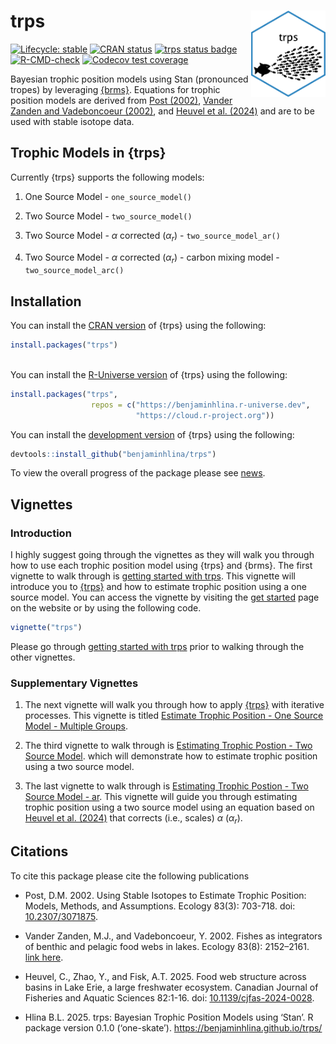 
<!-- README.md is generated from README.Rmd. Please edit that file -->

# trps <a href="https://benjaminhlina.github.io/trps/"><img src="man/figures/logo.png" align="right" height="138" alt="trps website" /></a>

<!-- badges: start -->

[![Lifecycle:
stable](https://img.shields.io/badge/lifecycle-stable-brightgreen.svg)](https://lifecycle.r-lib.org/articles/stages.html#stable)
[![CRAN
status](https://www.r-pkg.org/badges/version/trps)](https://CRAN.R-project.org/package=trps)
[![trps status
badge](https://benjaminhlina.r-universe.dev/trps/badges/version)](https://benjaminhlina.r-universe.dev/trps)
[![R-CMD-check](https://github.com/benjaminhlina/trps/actions/workflows/R-CMD-check.yaml/badge.svg)](https://github.com/benjaminhlina/trps/actions/workflows/R-CMD-check.yaml)
[![Codecov test
coverage](https://codecov.io/gh/benjaminhlina/trps/graph/badge.svg)](https://app.codecov.io/gh/benjaminhlina/trps)

<!-- badges: end -->

Bayesian trophic position models using Stan (pronounced tropes) by
leveraging [{brms}](https://paulbuerkner.com/brms/). Equations for
trophic position models are derived from [Post
(2002)](https://esajournals.onlinelibrary.wiley.com/doi/abs/10.1890/0012-9658%282002%29083%5B0703%3AUSITET%5D2.0.CO%3B2),
[Vander Zanden and Vadeboncoeur
(2002)](https://esajournals.onlinelibrary.wiley.com/doi/full/10.1890/0012-9658%282002%29083%5B2152%3AFAIOBA%5D2.0.CO%3B2),
and [Heuvel et al. (2024)](https://doi.org/10.1139/cjfas-2024-0028) and
are to be used with stable isotope data.

## Trophic Models in {trps}

Currently {trps} supports the following models:

1)  One Source Model - `one_source_model()`

2)  Two Source Model - `two_source_model()`

3)  Two Source Model - $\alpha$ corrected ($\alpha_r$) -
    `two_source_model_ar()`

4)  Two Source Model - $\alpha$ corrected ($\alpha_r$) - carbon mixing
    model - `two_source_model_arc()`

## Installation

You can install the [CRAN
version](https://CRAN.R-project.org/package=trps) of {trps} using the
following:

``` r
install.packages("trps")
  
```

You can install the [R-Universe
version](https://benjaminhlina.r-universe.dev/trps) of {trps} using the
following:

``` r
install.packages("trps", 
                  repos = c("https://benjaminhlina.r-universe.dev",
                            "https://cloud.r-project.org"))
```

You can install the [development
version](https://github.com/benjaminhlina/trps) of {trps} using the
following:

``` r
devtools::install_github("benjaminhlina/trps")
```

To view the overall progress of the package please see
[news](https://benjaminhlina.github.io/trps/news/index.html).

## Vignettes

### Introduction

I highly suggest going through the vignettes as they will walk you
through how to use each trophic position model using {trps} and {brms}.
The first vignette to walk through is [getting started with
trps](https://benjaminhlina.github.io/trps/articles/trps.html). This
vignette will introduce you to
[{trps}](https://benjaminhlina.github.io/trps/) and how to estimate
trophic position using a one source model. You can access the vignette
by visiting the [get
started](https://benjaminhlina.github.io/trps/articles/trps.html) page
on the website or by using the following code.

``` r
vignette("trps")
```

Please go through [getting started with
trps](https://benjaminhlina.github.io/trps/articles/trps.html) prior to
walking through the other vignettes.

### Supplementary Vignettes

1.  The next vignette will walk you through how to apply
    [{trps}](https://benjaminhlina.github.io/trps/) with iterative
    processes. This vignette is titled [Estimate Trophic Position - One
    Source Model - Multiple
    Groups](https://benjaminhlina.github.io/trps/articles/estimate_trophic_position_one_source_multiple_groups.html).

2.  The third vignette to walk through is [Estimating Trophic Postion -
    Two Source
    Model](https://benjaminhlina.github.io/trps/articles/estimate_trophic_position_two_source_model.html).
    which will demonstrate how to estimate trophic position using a two
    source model.

3.  The last vignette to walk through is [Estimating Trophic Postion -
    Two Source Model -
    ar](https://benjaminhlina.github.io/trps/articles/estimate_trophic_position_two_source_model_ar.html).
    This vignette will guide you through estimating trophic position
    using a two source model using an equation based on [Heuvel et
    al. (2024)](https://doi.org/10.1139/cjfas-2024-0028) that corrects
    (i.e., scales) $\alpha$ ($\alpha_r$).

## Citations

To cite this package please cite the following publications

- Post, D.M. 2002. Using Stable Isotopes to Estimate Trophic Position:
  Models, Methods, and Assumptions. Ecology 83(3): 703-718. doi:
  [10.2307/3071875](https://esajournals.onlinelibrary.wiley.com/doi/full/10.1890/0012-9658%282002%29083%5B0703%3AUSITET%5D2.0.CO%3B2).

- Vander Zanden, M.J., and Vadeboncoeur, Y. 2002. Fishes as integrators
  of benthic and pelagic food webs in lakes. Ecology 83(8): 2152–2161.
  [link
  here](https://esajournals.onlinelibrary.wiley.com/doi/abs/10.1890/0012-9658(2002)083%5B2152:FAIOBA%5D2.0.CO;2).

- Heuvel, C., Zhao, Y., and Fisk, A.T. 2025. Food web structure across
  basins in Lake Erie, a large freshwater ecosystem. Canadian Journal of
  Fisheries and Aquatic Sciences 82:1-16. doi:
  [10.1139/cjfas-2024-0028](https://doi.org/10.1139/cjfas-2024-0028).

- Hlina B.L. 2025. trps: Bayesian Trophic Position Models using ‘Stan’.
  R package version 0.1.0 (‘one-skate’).
  <https://benjaminhlina.github.io/trps/>
